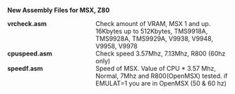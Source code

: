 <b>New Assembly Files for MSX, Z80</b>
<br>
<div style="display:table">
<div style="display:table-row">	
  <div style="display:table-cell;width:200px"><b>vrcheck.asm</b></div><div style="display:table-cell">  Check amount of VRAM, MSX 1 and up. 16Kbytes up to 512Kbytes, TMS9918A, TMS9928A, TMS9929A, V9938, V9948, V9958, V9978 <br></div>
</div>
<div style="display:table-row">	

  <div style="display:table-cell;width:200px"><b>cpuspeed.asm</b></div><div style="display:table-cell"> Check speed 3.57Mhz, 7.13Mhz, R800 (60hz only)<br></div>
</div>
<div style="display:table-row">	

  <div style="display:table-cell;width:200px"><b>speedf.asm</b></div><div style="display:table-cell"> Speed of MSX. Value of CPU * 3.57 Mhz, Normal, 7Mhz and R800(OpenMSX) tested. if EMULAT=1 you are in OpenMSX (50 & 60 hz)<br></div>
</div>
</div>
